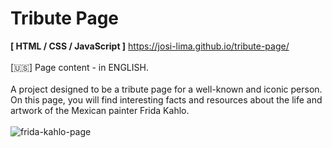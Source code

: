 # Tribute Page

<strong>[ HTML / CSS / JavaScript ]</strong> https://josi-lima.github.io/tribute-page/
<br><br>
[:us:] Page content - in ENGLISH.  
<br>
A project designed to be a tribute page for a well-known and iconic person. On this page, you will find interesting facts and resources about the life and artwork of the Mexican painter Frida Kahlo.
<br><br>
![frida-kahlo-page](https://user-images.githubusercontent.com/108018406/175435591-cdce6e79-9724-4c79-b0b1-0e1c9901523f.png)



